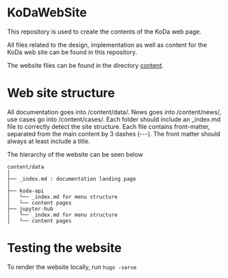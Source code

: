 # KoDaWebSite

This repository is used to create the contents of the KoDa web page.

All files related to the design, implementation as well as content for the KoDa web site can be found in this
repository.

The website files can be found in the directory [content](./content).

# Web site structure

All documentation goes into /content/data/. News goes into /content/news/, use cases go into /content/cases/. Each
folder should include an _index.md file to correctly detect the site structure. Each file contains front-matter,
separated from the main content by 3 dashes (---). The front matter should always at least include a title. 

The hierarchy of the website can be seen below

```
content/data
│
├── _index.md : documentation landing page
│
├── koda-api
│   └── _index.md for menu structure
│   └── content pages
├── jupyter-hub
│   └── _index.md for menu structure
│   └── content pages
```

# Testing the website

To render the website locally, run `hugo -serve`